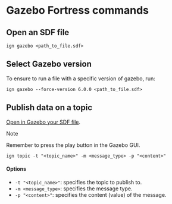 # Gazebo Fortress commands

## Open an SDF file

```shell
ign gazebo <path_to_file.sdf>
```

## Select Gazebo version

To ensure to run a file with a specific version of gazebo, run:

```shell
ign gazebo --force-version 6.0.0 <path_to_file.sdf>
```

## Publish data on a topic

[Open in Gazebo your SDF file](#open-an-sdf-file).

> [!NOTE]
>
> Remember to press the play button in the Gazebo GUI. 

```shell
ign topic -t "<topic_name>" -m <message_type> -p "<content>"
```

#### Options

- `-t "<topic_name>"`: specifies the topic to publish to.
- `-m <message_type>`: specifies the message type.
- `-p "<content>"`: specifies the content (value) of the message.
